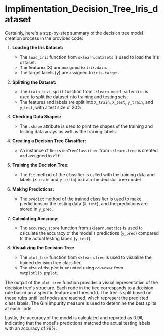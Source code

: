# Implimentation_Decision_Tree_Iris_dataset
Certainly, here's a step-by-step summary of the decision tree model creation process in the provided code:

1. **Loading the Iris Dataset:**
   - The `load_iris` function from `sklearn.datasets` is used to load the Iris dataset.
   - The features (X) are assigned to `iris.data`.
   - The target labels (y) are assigned to `iris.target`.

2. **Splitting the Dataset:**
   - The `train_test_split` function from `sklearn.model_selection` is used to split the dataset into training and testing sets.
   - The features and labels are split into `X_train`, `X_test`, `y_train`, and `y_test`, with a test size of 20%.

3. **Checking Data Shapes:**
   - The `.shape` attribute is used to print the shapes of the training and testing data arrays as well as the training labels.

4. **Creating a Decision Tree Classifier:**
   - An instance of `DecisionTreeClassifier` from `sklearn.tree` is created and assigned to `clf`.

5. **Training the Decision Tree:**
   - The `fit` method of the classifier is called with the training data and labels (`X_train` and `y_train`) to train the decision tree model.

6. **Making Predictions:**
   - The `predict` method of the trained classifier is used to make predictions on the testing data (`X_test`), and the predictions are stored in `y_pred`.

7. **Calculating Accuracy:**
   - The `accuracy_score` function from `sklearn.metrics` is used to calculate the accuracy of the model's predictions (`y_pred`) compared to the actual testing labels (`y_test`).

8. **Visualizing the Decision Tree:**
   - The `plot_tree` function from `sklearn.tree` is used to visualize the trained decision tree classifier.
   - The size of the plot is adjusted using `rcParams` from `matplotlib.pyplot`.

The output of the `plot_tree` function provides a visual representation of the decision tree's structure. Each node in the tree corresponds to a decision rule based on a specific feature and threshold. The tree is split based on these rules until leaf nodes are reached, which represent the predicted class labels. The Gini impurity measure is used to determine the best splits at each node.

Lastly, the accuracy of the model is calculated and reported as 0.96, indicating that the model's predictions matched the actual testing labels with an accuracy of 96%.
